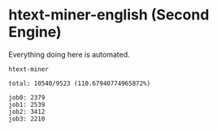 # htext-miner-english (Second Engine)

Everything doing here is automated.

```
htext-miner

total: 10540/9523 (110.67940774965872%)

job0: 2379
job1: 2539
job2: 3412
job3: 2210
```